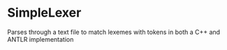 # SimpleLexer
Parses through a text file to match lexemes with tokens in both a C++ and ANTLR implementation
